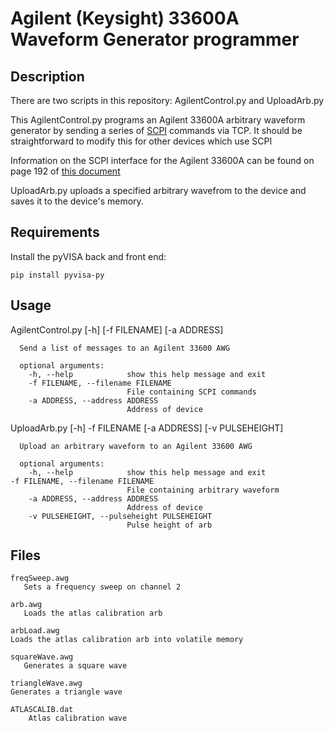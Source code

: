 # Agilent (Keysight) 33600A Waveform Generator programmer

## Description

There are two scripts in this repository: AgilentControl.py and UploadArb.py


This AgilentControl.py programs an Agilent 33600A arbitrary waveform generator by sending a series of [SCPI](https://en.wikipedia.org/wiki/Standard_Commands_for_Programmable_Instruments) commands via TCP. It should be straightforward to modify this for other devices which use SCPI

Information on the SCPI interface for the Agilent 33600A can be found on page 192 of [this document](https://literature.cdn.keysight.com/litweb/pdf/33500-90901.pdf?id=2197440)

UploadArb.py uploads a specified arbitrary wavefrom to the device and saves it to the device's memory.


## Requirements

Install the pyVISA back and front end:

    pip install pyvisa-py

## Usage

   AgilentControl.py [-h] [-f FILENAME] [-a ADDRESS]

      Send a list of messages to an Agilent 33600 AWG

      optional arguments:
        -h, --help            show this help message and exit
        -f FILENAME, --filename FILENAME
                              File containing SCPI commands
        -a ADDRESS, --address ADDRESS
                              Address of device

   UploadArb.py [-h] -f FILENAME [-a ADDRESS] [-v PULSEHEIGHT]

      Upload an arbitrary waveform to an Agilent 33600 AWG

      optional arguments:
        -h, --help            show this help message and exit
	-f FILENAME, --filename FILENAME
                              File containing arbitrary waveform
        -a ADDRESS, --address ADDRESS
                              Address of device
        -v PULSEHEIGHT, --pulseheight PULSEHEIGHT
                              Pulse height of arb
 


## Files

    freqSweep.awg
       Sets a frequency sweep on channel 2

    arb.awg
       Loads the atlas calibration arb

    arbLoad.awg
	Loads the atlas calibration arb into volatile memory

    squareWave.awg
       Generates a square wave

    triangleWave.awg
	Generates a triangle wave

    ATLASCALIB.dat
        Atlas calibration wave
